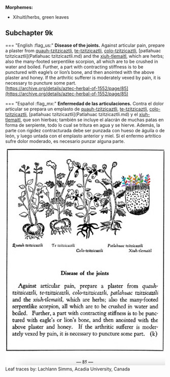 
**Morphemes:**

- Xihuitl/herbs, green leaves

## Subchapter 9k  

=== "English :flag_us:"
    **Disease of the joints.** Against articular pain, prepare a plaster from [quauh-tzitzicaztli](Quauh-tzitzicaztli.md), [te-tzitzicaztli](Te-tzitzicaztli.md), [colo-tzitzicaztli](Colo-tzitzicaztli.md), [patlahuac tzitzicaztli](Patlahuac tzitzicaztli.md) and the [xiuh-tlemaitl](Xiuh-tlemaitl.md), which are herbs; also the many-footed serpentlike scorpion, all which are to be crushed in water and boiled. Further, a part with contracting stiffness is to be punctured with eagle’s or lion’s bone, and then anointed with the above plaster and honey. If the arthritic sufferer is moderately vexed by pain, it is necessary to puncture some part.  
    [https://archive.org/details/aztec-herbal-of-1552/page/85](https://archive.org/details/aztec-herbal-of-1552/page/85)  


=== "Español :flag_mx:"
    **Enfermedad de las articulaciones.** Contra el dolor articular se prepara un emplasto de [quauh-tzitzicaztli](Quauh-tzitzicaztli.md), [te-tzitzicaztli](Te-tzitzicaztli.md), [colo-tzitzicaztli](Colo-tzitzicaztli.md), [patlahuac tzitzicaztli](Patlahuac tzitzicaztli.md) y el [xiuh-tlemaitl](Xiuh-tlemaitl.md), que son hierbas; también se incluye el alacrán de muchas patas en forma de serpiente, todo lo cual se tritura en agua y se hierve. Además, la parte con rigidez contracturada debe ser punzada con hueso de águila o de león, y luego untada con el emplasto anterior y miel. Si el enfermo artrítico sufre dolor moderado, es necesario punzar alguna parte.  

![L_ID246_p085_05_Xiuh-tlemaitl.png](assets/L_ID246_p085_05_Xiuh-tlemaitl.png)  
Leaf traces by: Lachlann Simms, Acadia University, Canada  
